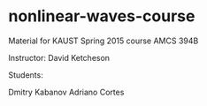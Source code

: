 # nonlinear-waves-course
Material for KAUST Spring 2015 course AMCS 394B

Instructor: David Ketcheson

Students:

Dmitry Kabanov
Adriano Cortes
